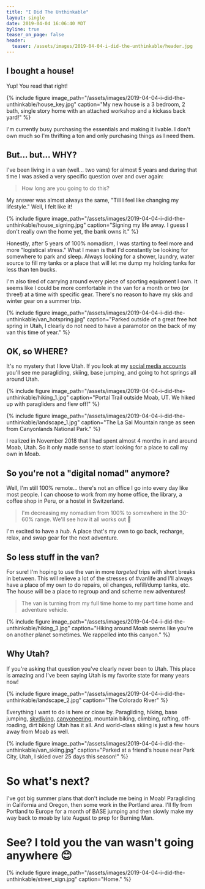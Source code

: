 ```yaml
---
title: "I Did The Unthinkable"
layout: single
date: 2019-04-04 16:06:40 MDT
byline: true
teaser_on_page: false
header:
  teaser: /assets/images/2019-04-04-i-did-the-unthinkable/header.jpg
---
```


## I bought a house!

Yup! You read that right!

{% include figure image_path="/assets/images/2019-04-04-i-did-the-unthinkable/house_key.jpg" caption="My new house is a 3 bedroom, 2 bath, single story home with an attached workshop and a kickass back yard!" %}

I'm currently busy purchasing the essentials and making it livable. I don't own much so I'm thrifting a ton and only purchasing things as I need them.

## But... but... WHY?

I've been living in a van (well... two vans) for almost 5 years and during that time I was asked a very specific question over and over again:

> How long are you going to do this?

My answer was almost always the same, "Till I feel like changing my lifestyle." Well, I felt like it!

{% include figure image_path="/assets/images/2019-04-04-i-did-the-unthinkable/house_signing.jpg" caption="Signing my life away. I guess I don't really own the home yet, the bank owns it." %}

Honestly, after 5 years of 100% nomadism, I was starting to feel more and more "logistical stress." What I mean is that I'd constantly be looking for somewhere to park and sleep. Always looking for a shower, laundry, water source to fill my tanks or a place that will let me dump my holding tanks for less than ten bucks.

I'm also tired of carrying around every piece of sporting equipment I own. It seems like I could be more comfortable in the van for a month or two (or three!) at a time with specific gear. There's no reason to have my skis and winter gear on a summer trip.

{% include figure image_path="/assets/images/2019-04-04-i-did-the-unthinkable/van_hotspring.jpg" caption="Parked outside of a great free hot spring in Utah, I clearly do not need to have a paramotor on the back of my van this time of year." %}

## OK, so WHERE?

It's no mystery that I love Utah. If you look at my [social media accounts](https://www.instagram.com/markrickert/) you'll see me paragliding, skiing, base jumping, and going to hot springs all around Utah.

{% include figure image_path="/assets/images/2019-04-04-i-did-the-unthinkable/hiking_1.jpg" caption="Portal Trail outside Moab, UT. We hiked up with paragliders and flew off!" %}

{% include figure image_path="/assets/images/2019-04-04-i-did-the-unthinkable/landscape_1.jpg" caption="The La Sal Mountain range as seen from Canyonlands National Park." %}

I realized in November 2018 that I had spent almost 4 months in and around Moab, Utah. So it only made sense to start looking for a place to call my own in Moab.

## So you're not a "digital nomad" anymore?

Well, I'm still 100% remote... there's not an office I go into every day like most people. I can choose to work from my home office, the library, a coffee shop in Peru, or a hostel in Switzerland.

> I'm decreasing my nomadism from 100% to somewhere in the 30-60% range. We'll see how it all works out 🤷‍

I'm excited to have a *hub*. A place that's my own to go back, recharge, relax, and swap gear for the next adventure.

## So less stuff in the van?

For sure! I'm hoping to use the van in more _targeted_ trips with short breaks in between. This will relieve a lot of the stresses of #vanlife and I'll always have a place of my own to do repairs, oil changes, refill/dump tanks, etc. The house will be a place to regroup and and scheme new adventures!

> The van is turning from my full time home to my part time home and adventure vehicle.

{% include figure image_path="/assets/images/2019-04-04-i-did-the-unthinkable/hiking_3.jpg" caption="Hiking around Moab seems like you're on another planet sometimes. We rappelled into this canyon." %}

## Why Utah?

If you're asking that question you've clearly never been to Utah. This place is amazing and I've been saying Utah is my favorite state for many years now!

{% include figure image_path="/assets/images/2019-04-04-i-did-the-unthinkable/landscape_2.jpg" caption="The Colorado River" %}


Everything I want to do is here or close by. Paragliding, hiking, base jumping, [skydiving](https://skydivemoab.com/), [canyoneering](https://www.instagram.com/moabcanyontours/), mountain biking, climbing, rafting, off-roading, dirt biking! Utah has it all. And world-class skiing is just a few hours away from Moab as well.

{% include figure image_path="/assets/images/2019-04-04-i-did-the-unthinkable/van_skiing.jpg" caption="Parked at a friend's house near Park City, Utah, I skied over 25 days this season!" %}

# So what's next?

I've got big summer plans that don't include me being in Moab! Paragliding in California and Oregon, then some work in the Portland area. I'll fly from Portland to Europe for a month of BASE jumping and then slowly make my way back to moab by late August to prep for Burning Man.


# See? I told you the van wasn't going anywhere 😊

{% include figure image_path="/assets/images/2019-04-04-i-did-the-unthinkable/street_sign.jpg" caption="Home." %}
